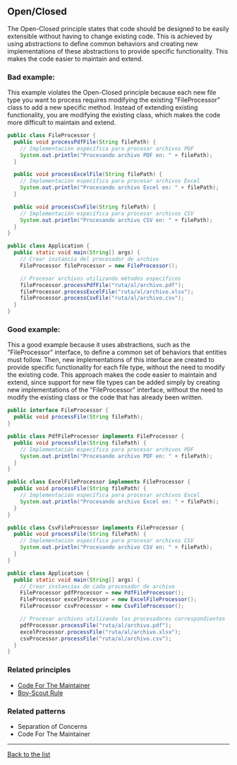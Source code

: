 ## Open/Closed

The Open-Closed principle states that code should be designed to be easily extensible without having to change existing code. This is achieved by using abstractions to define common behaviors and creating new implementations of these abstractions to provide specific functionality. This makes the code easier to maintain and extend.

### Bad example:

This example violates the Open-Closed principle because each new file type you want to process requires modifying the existing "FileProcessor" class to add a new specific method. Instead of extending existing functionality, you are modifying the existing class, which makes the code more difficult to maintain and extend.

```Java
public class FileProcessor {
  public void processPdfFile(String filePath) {
    // Implementación específica para procesar archivos PDF
    System.out.println("Procesando archivo PDF en: " + filePath);
  }

  public void processExcelFile(String filePath) {
    // Implementación específica para procesar archivos Excel
    System.out.println("Procesando archivo Excel en: " + filePath);
  }

  public void processCsvFile(String filePath) {
    // Implementación específica para procesar archivos CSV
    System.out.println("Procesando archivo CSV en: " + filePath);
  }
}

public class Application {
  public static void main(String[] args) {
    // Crear instancia del procesador de archivo
    FileProcessor fileProcessor = new FileProcessor();

    // Procesar archivos utilizando métodos específicos
    fileProcessor.processPdfFile("ruta/al/archivo.pdf");
    fileProcessor.processExcelFile("ruta/al/archivo.xlsx");
    fileProcessor.processCsvFile("ruta/al/archivo.csv");
  }
}
```

### Good example:

This a good example because it uses abstractions, such as the "FileProcessor" interface, to define a common set of behaviors that entities must follow. Then, new implementations of this interface are created to provide specific functionality for each file type, without the need to modify the existing code. This approach makes the code easier to maintain and extend, since support for new file types can be added simply by creating new implementations of the "FileProcessor" interface, without the need to modify the existing class or the code that has already been written.

```Java
public interface FileProcessor {
  public void processFile(String filePath);
}

public class PdfFileProcessor implements FileProcessor {
  public void processFile(String filePath) {
    // Implementación específica para procesar archivos PDF
    System.out.println("Procesando archivo PDF en: " + filePath);
  }
}

public class ExcelFileProcessor implements FileProcessor {
  public void processFile(String filePath) {
    // Implementación específica para procesar archivos Excel
    System.out.println("Procesando archivo Excel en: " + filePath);
  }
}

public class CsvFileProcessor implements FileProcessor {
  public void processFile(String filePath) {
    // Implementación específica para procesar archivos CSV
    System.out.println("Procesando archivo CSV en: " + filePath);
  }
}

public class Application {
  public static void main(String[] args) {
    // Crear instancias de cada procesador de archivo
    FileProcessor pdfProcessor = new PdfFileProcessor();
    FileProcessor excelProcessor = new ExcelFileProcessor();
    FileProcessor csvProcessor = new CsvFileProcessor();

    // Procesar archivos utilizando los procesadores correspondientes
    pdfProcessor.processFile("ruta/al/archivo.pdf");
    excelProcessor.processFile("ruta/al/archivo.xlsx");
    csvProcessor.processFile("ruta/al/archivo.csv");
  }
}
```

### Related principles

- [Code For The Maintainer](../../principles/general/codeformantainer.md)
- [Boy-Scout Rule](../../principles/general/boyscoutrule.md)

### Related patterns

- Separation of Concerns
- Code For The Maintainer

---

[Back to the list](./README.md)
